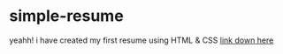 # simple-resume
 yeahh! i have created my first resume using HTML & CSS
 [link down here]([file:///D:/Visual%20Studio%20files/HTML/resume/resume.html](https://roadmap.sh/projects/single-page-cv))
